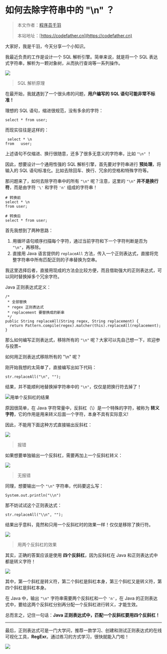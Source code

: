 # 如何去除字符串中的 "\n" ？

> 本文作者：[程序员千羽](https://yuyuanweb.feishu.cn/wiki/Abldw5WkjidySxkKxU2cQdAtnah)
>
> 本站地址：[https://codefather.cn](https://codefather.cn)

大家好，我是千羽，今天分享一个小知识。

我最近负责的工作是设计一个 SQL 解析引擎。简单来说，就是将一个 SQL 表达式字符串，解析为一颗对象树，从而执行查询等一系列操作。

![](https://pic.yupi.icu/5563/202311072005215.png)

> SQL 解析原理

在最开始，我就遇到了一个很头疼的问题，**用户编写的 SQL 语句可能非常不标准！**

理想的 SQL 语句，缩进很规范，没有多余的字符：

```
select * from user;
```

而现实往往是这样的：

```
 select * \n
from   user;
```

上述语句不仅缩进、换行很随意，还多了很多无意义的字符串，比如 `"\n"` ！

因此，想要设计一个通用性强的 SQL 解析引擎，首先要对字符串进行 **预处理**，将输入的 SQL 语句标准化。比如去除回车、换行、冗余的空格和特殊字符等。

那问题来了，如何去除字符串中的所有 `"\n"` 呢？注意，这里的 `"\n"` **并不是换行符**，而是由字符 `'\'` 和字符 `'n'` 组成的字符串！

```
# 转换前
select * \n 
from user;

# 转换后
select * from user;
```

首先我想到了两种思路：

1. 用循环语句顺序扫描每个字符，通过当前字符和下一个字符判断是否为 `"\n"`，再移除。
2. 直接用 Java 语言提供的 `replaceAll` 方法，传入一个正则表达式，直接将完整字符串中所有匹配正则的子串替换为空串。

我这里选择后者，直接用现成的方法会比较方便，而且借助强大的正则表达式，可以同时替换掉多个冗余字符。

Java 正则表达式定义：

```
/*
 * 全部替换
 * regex 正则表达式
 * replacement 要替换成的新串
 */
public String replaceAll(String regex, String replacement) {
  return Pattern.compile(regex).matcher(this).replaceAll(replacement);
}
```

那么如何编写正则表达式，移除所有的 `"\n"` 呢？大家可以先自己想一下，欢迎参与投票~

如何用正则表达式移除所有的 "\n" 呢？



刚开始我想的太简单了，直接编写出如下代码：

```
str.replaceAll("\n", "");
```

结果，并不能顺利地替换掉字符串中的 `"\n"`，仅仅是把换行符去掉了！

![](https://pic.yupi.icu/5563/202311072005124.png)用单个反斜杠的结果

原因很简单，在 Java 字符常量中，反斜杠（\）是一个特殊的字符，被称为 **转义字符**，它的作用是用来转义后面一个字符，本身不具有实际意义!

因此，不能用下面这种方式直接输出反斜杠：

![](https://pic.yupi.icu/5563/202311072005140.png)

> 报错

如果想要单独输出一个反斜杠，需要再加上一个反斜杠转义：

![](https://pic.yupi.icu/5563/202311072005138.png)

> 无报错

同理，想要输出一个 `"\n"` 字符串，代码要这么写：

```
System.out.println("\\n")
```

那不妨试试这个正则表达式：

```
str.replaceAll("\\n", "");
```

结果出乎意料，竟然和只用一个反斜杠时的效果一样！仅仅是移除了换行符。

![](https://pic.yupi.icu/5563/202311072005124.png)

> 用两个反斜杠的效果

其实，正确的答案应该是使用 **四个反斜杠**，因为反斜杠在 Java 和正则表达式中都是转义字符！

![](https://pic.yupi.icu/5563/202311072005136.jpeg)

其中，第一个斜杠是转义符，第二个斜杠是斜杠本身，第三个斜杠又是转义符，第四个斜杠是斜杠本身。

在 Java 中，输出 `"\n"` 字符串需要两个反斜杠和一个 `'n'`，在 Java 的正则表达式中，要给这两个反斜杠分别再分配一个反斜杠进行转义，才能生效。

总而言之，记住一句话：**Java 正则表达式中，匹配一个反斜杠要用四个反斜杠！**

------

最后，正则表达式可是一门大学问，推荐一款学习、创建和测试正则表达式的在线可视化工具，**RegExr**。通过练习的方式学习，很快就能入门啦！

![](https://pic.yupi.icu/5563/202311072005167.png)
